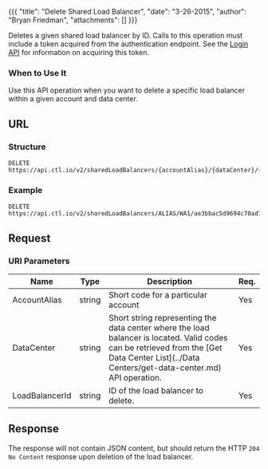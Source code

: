 {{{
  "title": "Delete Shared Load Balancer",
  "date": "3-26-2015",
  "author": "Bryan Friedman",
  "attachments": []
}}}

Deletes a given shared load balancer by ID. Calls to this operation must include a token acquired from the authentication endpoint. See the [Login API](../Authentication/login.md) for information on acquiring this token.

### When to Use It

Use this API operation when you want to delete a specific load balancer within a given account and data center.

## URL

### Structure

    DELETE https://api.ctl.io/v2/sharedLoadBalancers/{accountAlias}/{dataCenter}/{loadBalancerId}

### Example

    DELETE https://api.ctl.io/v2/sharedLoadBalancers/ALIAS/WA1/ae3bbac5d9694c70ad7de062476ccb70

## Request

### URI Parameters

| Name | Type | Description | Req. |
| --- | --- | --- | --- |
| AccountAlias | string | Short code for a particular account | Yes |
| DataCenter | string | Short string representing the data center where the load balancer is located. Valid codes can be retrieved from the [Get Data Center List](../Data Centers/get-data-center.md) API operation. | Yes |
| LoadBalancerId | string | ID of the load balancer to delete. | Yes |

## Response

The response will not contain JSON content, but should return the HTTP `204 No Content` response upon deletion of the load balancer.

